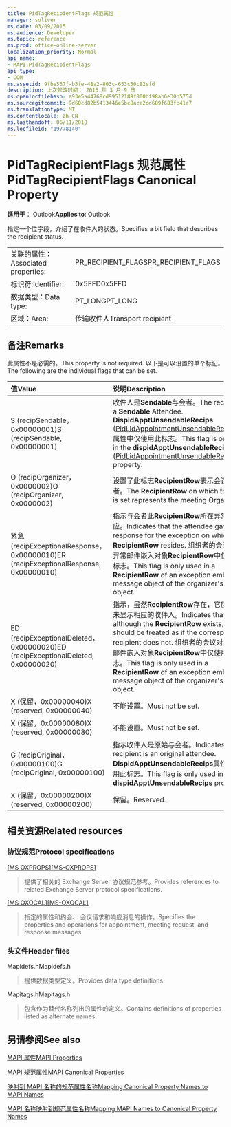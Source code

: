 ```yaml
---
title: PidTagRecipientFlags 规范属性
manager: soliver
ms.date: 03/09/2015
ms.audience: Developer
ms.topic: reference
ms.prod: office-online-server
localization_priority: Normal
api_name:
- MAPI.PidTagRecipientFlags
api_type:
- COM
ms.assetid: 9fbe537f-b5fe-48a2-803c-653c50c82efd
description: 上次修改时间： 2015 年 3 月 9 日
ms.openlocfilehash: a93e5a44768cd99512189f800bf98ab6e30b575d
ms.sourcegitcommit: 9d60cd82b5413446e5bc8ace2cd689f683fb41a7
ms.translationtype: MT
ms.contentlocale: zh-CN
ms.lasthandoff: 06/11/2018
ms.locfileid: "19778140"
---
```

# <a name="pidtagrecipientflags-canonical-property"></a><span data-ttu-id="abd6f-103">PidTagRecipientFlags 规范属性</span><span class="sxs-lookup"><span data-stu-id="abd6f-103">PidTagRecipientFlags Canonical Property</span></span>

  
  
<span data-ttu-id="abd6f-104">**适用于**： Outlook</span><span class="sxs-lookup"><span data-stu-id="abd6f-104">**Applies to**: Outlook</span></span> 
  
<span data-ttu-id="abd6f-105">指定一个位字段，介绍了在收件人的状态。</span><span class="sxs-lookup"><span data-stu-id="abd6f-105">Specifies a bit field that describes the recipient status.</span></span>
  
|||
|:-----|:-----|
|<span data-ttu-id="abd6f-106">关联的属性：</span><span class="sxs-lookup"><span data-stu-id="abd6f-106">Associated properties:</span></span>  <br/> |<span data-ttu-id="abd6f-107">PR_RECIPIENT_FLAGS</span><span class="sxs-lookup"><span data-stu-id="abd6f-107">PR_RECIPIENT_FLAGS</span></span>  <br/> |
|<span data-ttu-id="abd6f-108">标识符:</span><span class="sxs-lookup"><span data-stu-id="abd6f-108">Identifier:</span></span>  <br/> |<span data-ttu-id="abd6f-109">0x5FFD</span><span class="sxs-lookup"><span data-stu-id="abd6f-109">0x5FFD</span></span>  <br/> |
|<span data-ttu-id="abd6f-110">数据类型：</span><span class="sxs-lookup"><span data-stu-id="abd6f-110">Data type:</span></span>  <br/> |<span data-ttu-id="abd6f-111">PT_LONG</span><span class="sxs-lookup"><span data-stu-id="abd6f-111">PT_LONG</span></span>  <br/> |
|<span data-ttu-id="abd6f-112">区域：</span><span class="sxs-lookup"><span data-stu-id="abd6f-112">Area:</span></span>  <br/> |<span data-ttu-id="abd6f-113">传输收件人</span><span class="sxs-lookup"><span data-stu-id="abd6f-113">Transport recipient</span></span>  <br/> |
   
## <a name="remarks"></a><span data-ttu-id="abd6f-114">备注</span><span class="sxs-lookup"><span data-stu-id="abd6f-114">Remarks</span></span>

<span data-ttu-id="abd6f-115">此属性不是必需的。</span><span class="sxs-lookup"><span data-stu-id="abd6f-115">This property is not required.</span></span> <span data-ttu-id="abd6f-116">以下是可以设置的单个标记。</span><span class="sxs-lookup"><span data-stu-id="abd6f-116">The following are the individual flags that can be set.</span></span>
  
|<span data-ttu-id="abd6f-117">**值**</span><span class="sxs-lookup"><span data-stu-id="abd6f-117">**Value**</span></span>|<span data-ttu-id="abd6f-118">**说明**</span><span class="sxs-lookup"><span data-stu-id="abd6f-118">**Description**</span></span>|
|:-----|:-----|
|<span data-ttu-id="abd6f-119">S (recipSendable，0x00000001)</span><span class="sxs-lookup"><span data-stu-id="abd6f-119">S (recipSendable, 0x00000001)</span></span>  <br/> |<span data-ttu-id="abd6f-120">收件人是**Sendable**与会者。</span><span class="sxs-lookup"><span data-stu-id="abd6f-120">The recipient is a **Sendable** Attendee.</span></span> <span data-ttu-id="abd6f-121">**DispidApptUnsendableRecips** ([PidLidAppointmentUnsendableRecipients](pidlidappointmentunsendablerecipients-canonical-property.md)) 属性中仅使用此标志。</span><span class="sxs-lookup"><span data-stu-id="abd6f-121">This flag is only used in the **dispidApptUnsendableRecips** ([PidLidAppointmentUnsendableRecipients](pidlidappointmentunsendablerecipients-canonical-property.md)) property.</span></span>  <br/> |
|<span data-ttu-id="abd6f-122">O (recipOrganizer，0x0000002)</span><span class="sxs-lookup"><span data-stu-id="abd6f-122">O (recipOrganizer, 0x0000002)</span></span>  <br/> |<span data-ttu-id="abd6f-123">设置了此标志**RecipientRow**表示会议组织者。</span><span class="sxs-lookup"><span data-stu-id="abd6f-123">The **RecipientRow** on which this flag is set represents the meeting Organizer.</span></span>  <br/> |
|<span data-ttu-id="abd6f-124">紧急 (recipExceptionalResponse，0x00000010)</span><span class="sxs-lookup"><span data-stu-id="abd6f-124">ER (recipExceptionalResponse, 0x00000010)</span></span>  <br/> |<span data-ttu-id="abd6f-125">指示与会者此**RecipientRow**所在异常赋予响应。</span><span class="sxs-lookup"><span data-stu-id="abd6f-125">Indicates that the attendee gave a response for the exception on which this **RecipientRow** resides.</span></span> <span data-ttu-id="abd6f-126">组织者的会议对象的异常邮件嵌入对象**RecipientRow**中仅使用此标志。</span><span class="sxs-lookup"><span data-stu-id="abd6f-126">This flag is only used in a **RecipientRow** of an exception embedded message object of the organizer's meeting object.</span></span>  <br/> |
|<span data-ttu-id="abd6f-127">ED (recipExceptionalDeleted，0x00000020)</span><span class="sxs-lookup"><span data-stu-id="abd6f-127">ED (recipExceptionalDeleted, 0x00000020)</span></span>  <br/> |<span data-ttu-id="abd6f-128">指示，虽然**RecipientRow**存在，它应被视为未显示相应的收件人。</span><span class="sxs-lookup"><span data-stu-id="abd6f-128">Indicates that although the **RecipientRow** exists, it should be treated as if the corresponding recipient does not.</span></span> <span data-ttu-id="abd6f-129">组织者的会议对象的异常邮件嵌入对象**RecipientRow**中仅使用此标志。</span><span class="sxs-lookup"><span data-stu-id="abd6f-129">This flag is only used in a **RecipientRow** of an exception embedded message object of the organizer's meeting object.</span></span>  <br/> |
|<span data-ttu-id="abd6f-130">X (保留，0x00000040)</span><span class="sxs-lookup"><span data-stu-id="abd6f-130">X (reserved, 0x00000040)</span></span>  <br/> |<span data-ttu-id="abd6f-131">不能设置。</span><span class="sxs-lookup"><span data-stu-id="abd6f-131">Must not be set.</span></span>  <br/> |
|<span data-ttu-id="abd6f-132">X (保留，0x00000080)</span><span class="sxs-lookup"><span data-stu-id="abd6f-132">X (reserved, 0x00000080)</span></span>  <br/> |<span data-ttu-id="abd6f-133">不能设置。</span><span class="sxs-lookup"><span data-stu-id="abd6f-133">Must not be set.</span></span>  <br/> |
|<span data-ttu-id="abd6f-134">G (recipOriginal，0x00000100)</span><span class="sxs-lookup"><span data-stu-id="abd6f-134">G (recipOriginal, 0x00000100)</span></span>  <br/> |<span data-ttu-id="abd6f-135">指示收件人是原始与会者。</span><span class="sxs-lookup"><span data-stu-id="abd6f-135">Indicates the recipient is an original attendee.</span></span> <span data-ttu-id="abd6f-136">**DispidApptUnsendableRecips**属性中仅使用此标志。</span><span class="sxs-lookup"><span data-stu-id="abd6f-136">This flag is only used in the **dispidApptUnsendableRecips** property.</span></span>  <br/> |
|<span data-ttu-id="abd6f-137">X (保留，0x00000200)</span><span class="sxs-lookup"><span data-stu-id="abd6f-137">X (reserved, 0x00000200)</span></span>  <br/> |<span data-ttu-id="abd6f-138">保留。</span><span class="sxs-lookup"><span data-stu-id="abd6f-138">Reserved.</span></span>  <br/> |
   
## <a name="related-resources"></a><span data-ttu-id="abd6f-139">相关资源</span><span class="sxs-lookup"><span data-stu-id="abd6f-139">Related resources</span></span>

### <a name="protocol-specifications"></a><span data-ttu-id="abd6f-140">协议规范</span><span class="sxs-lookup"><span data-stu-id="abd6f-140">Protocol specifications</span></span>

<span data-ttu-id="abd6f-141">[[MS OXPROPS]](http://msdn.microsoft.com/library/f6ab1613-aefe-447d-a49c-18217230b148%28Office.15%29.aspx)</span><span class="sxs-lookup"><span data-stu-id="abd6f-141">[[MS-OXPROPS]](http://msdn.microsoft.com/library/f6ab1613-aefe-447d-a49c-18217230b148%28Office.15%29.aspx)</span></span>
  
> <span data-ttu-id="abd6f-142">提供了相关的 Exchange Server 协议规范参考。</span><span class="sxs-lookup"><span data-stu-id="abd6f-142">Provides references to related Exchange Server protocol specifications.</span></span>
    
<span data-ttu-id="abd6f-143">[[MS OXOCAL]](http://msdn.microsoft.com/library/09861fde-c8e4-4028-9346-e7c214cfdba1%28Office.15%29.aspx)</span><span class="sxs-lookup"><span data-stu-id="abd6f-143">[[MS-OXOCAL]](http://msdn.microsoft.com/library/09861fde-c8e4-4028-9346-e7c214cfdba1%28Office.15%29.aspx)</span></span>
  
> <span data-ttu-id="abd6f-144">指定的属性和约会、 会议请求和响应消息的操作。</span><span class="sxs-lookup"><span data-stu-id="abd6f-144">Specifies the properties and operations for appointment, meeting request, and response messages.</span></span>
    
### <a name="header-files"></a><span data-ttu-id="abd6f-145">头文件</span><span class="sxs-lookup"><span data-stu-id="abd6f-145">Header files</span></span>

<span data-ttu-id="abd6f-146">Mapidefs.h</span><span class="sxs-lookup"><span data-stu-id="abd6f-146">Mapidefs.h</span></span>
  
> <span data-ttu-id="abd6f-147">提供数据类型定义。</span><span class="sxs-lookup"><span data-stu-id="abd6f-147">Provides data type definitions.</span></span>
    
<span data-ttu-id="abd6f-148">Mapitags.h</span><span class="sxs-lookup"><span data-stu-id="abd6f-148">Mapitags.h</span></span>
  
> <span data-ttu-id="abd6f-149">包含作为替代名称列出的属性的定义。</span><span class="sxs-lookup"><span data-stu-id="abd6f-149">Contains definitions of properties listed as alternate names.</span></span>
    
## <a name="see-also"></a><span data-ttu-id="abd6f-150">另请参阅</span><span class="sxs-lookup"><span data-stu-id="abd6f-150">See also</span></span>



[<span data-ttu-id="abd6f-151">MAPI 属性</span><span class="sxs-lookup"><span data-stu-id="abd6f-151">MAPI Properties</span></span>](mapi-properties.md)
  
[<span data-ttu-id="abd6f-152">MAPI 规范属性</span><span class="sxs-lookup"><span data-stu-id="abd6f-152">MAPI Canonical Properties</span></span>](mapi-canonical-properties.md)
  
[<span data-ttu-id="abd6f-153">映射到 MAPI 名称的规范属性名称</span><span class="sxs-lookup"><span data-stu-id="abd6f-153">Mapping Canonical Property Names to MAPI Names</span></span>](mapping-canonical-property-names-to-mapi-names.md)
  
[<span data-ttu-id="abd6f-154">MAPI 名称映射到规范属性名称</span><span class="sxs-lookup"><span data-stu-id="abd6f-154">Mapping MAPI Names to Canonical Property Names</span></span>](mapping-mapi-names-to-canonical-property-names.md)

